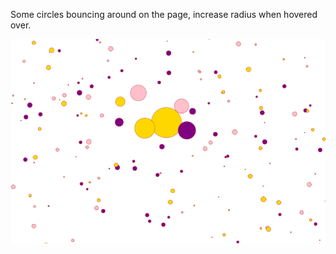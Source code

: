 Some circles bouncing around on the page, increase radius when hovered over.

![Alt text](/images/first.png?raw=true "Optional Title")

